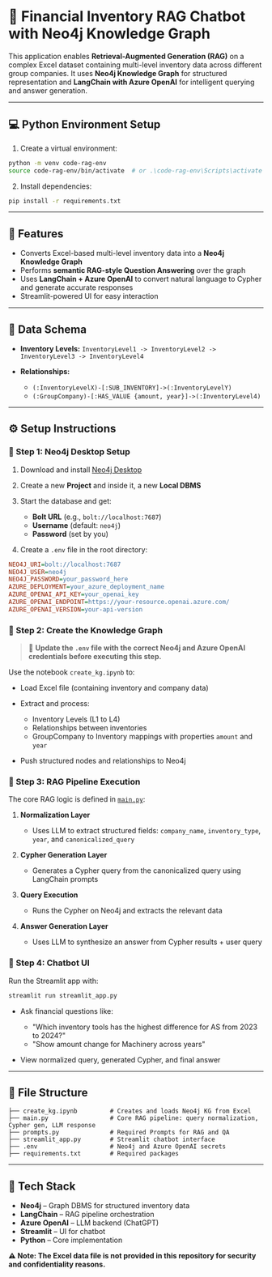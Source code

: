 # 📘 Financial Inventory RAG Chatbot with Neo4j Knowledge Graph

This application enables **Retrieval-Augmented Generation (RAG)** on a complex Excel dataset containing multi-level inventory data across different group companies. It uses **Neo4j Knowledge Graph** for structured representation and **LangChain with Azure OpenAI** for intelligent querying and answer generation.

---

## 💻 Python Environment Setup

1. Create a virtual environment:

```bash
python -m venv code-rag-env
source code-rag-env/bin/activate  # or .\code-rag-env\Scripts\activate on Windows
```

2. Install dependencies:

```bash
pip install -r requirements.txt
```

---

## 📌 Features

* Converts Excel-based multi-level inventory data into a **Neo4j Knowledge Graph**
* Performs **semantic RAG-style Question Answering** over the graph
* Uses **LangChain + Azure OpenAI** to convert natural language to Cypher and generate accurate responses
* Streamlit-powered UI for easy interaction

---

## 🧩 Data Schema

* **Inventory Levels:** `InventoryLevel1 -> InventoryLevel2 -> InventoryLevel3 -> InventoryLevel4`
* **Relationships:**

  * `(:InventoryLevelX)-[:SUB_INVENTORY]->(:InventoryLevelY)`
  * `(:GroupCompany)-[:HAS_VALUE {amount, year}]->(:InventoryLevel4)`

---

## ⚙️ Setup Instructions

### 🔹 Step 1: Neo4j Desktop Setup

1. Download and install [Neo4j Desktop](https://neo4j.com/download/)

2. Create a new **Project** and inside it, a new **Local DBMS**

3. Start the database and get:

   * **Bolt URL** (e.g., `bolt://localhost:7687`)
   * **Username** (default: `neo4j`)
   * **Password** (set by you)

4. Create a `.env` file in the root directory:

```ini
NEO4J_URI=bolt://localhost:7687
NEO4J_USER=neo4j
NEO4J_PASSWORD=your_password_here
AZURE_DEPLOYMENT=your_azure_deployment_name
AZURE_OPENAI_API_KEY=your_openai_key
AZURE_OPENAI_ENDPOINT=https://your-resource.openai.azure.com/
AZURE_OPENAI_VERSION=your-api-version
```

### 🔹 Step 2: Create the Knowledge Graph

> 📝 **Update the `.env` file with the correct Neo4j and Azure OpenAI credentials before executing this step.**

Use the notebook `create_kg.ipynb` to:

* Load Excel file (containing inventory and company data)
* Extract and process:

  * Inventory Levels (L1 to L4)
  * Relationships between inventories
  * GroupCompany to Inventory mappings with properties `amount` and `year`
* Push structured nodes and relationships to Neo4j

### 🔹 Step 3: RAG Pipeline Execution

The core RAG logic is defined in [`main.py`](main.py):

1. **Normalization Layer**

   * Uses LLM to extract structured fields: `company_name`, `inventory_type`, `year`, and `canonicalized_query`
2. **Cypher Generation Layer**

   * Generates a Cypher query from the canonicalized query using LangChain prompts
3. **Query Execution**

   * Runs the Cypher on Neo4j and extracts the relevant data
4. **Answer Generation Layer**

   * Uses LLM to synthesize an answer from Cypher results + user query

### 🔹 Step 4: Chatbot UI

Run the Streamlit app with:

```bash
streamlit run streamlit_app.py
```

* Ask financial questions like:

  * "Which inventory tools has the highest difference for AS from 2023 to 2024?"
  * "Show amount change for Machinery across years"
* View normalized query, generated Cypher, and final answer

---

## 📁 File Structure

```text
├── create_kg.ipynb         # Creates and loads Neo4j KG from Excel
├── main.py                 # Core RAG pipeline: query normalization, Cypher gen, LLM response
├── prompts.py              # Required Prompts for RAG and QA 
├── streamlit_app.py        # Streamlit chatbot interface
├── .env                    # Neo4j and Azure OpenAI secrets
├── requirements.txt        # Required packages
```

---

## 🧠 Tech Stack

* **Neo4j** – Graph DBMS for structured inventory data
* **LangChain** – RAG pipeline orchestration
* **Azure OpenAI** – LLM backend (ChatGPT)
* **Streamlit** – UI for chatbot
* **Python** – Core implementation


**⚠️ Note: The Excel data file is not provided in this repository for security and confidentiality reasons.**
